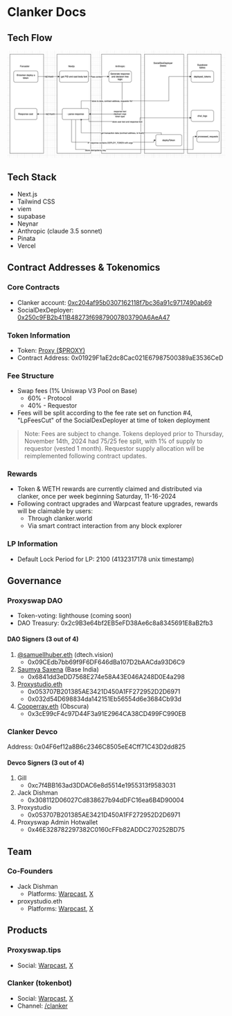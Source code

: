 # Clanker Docs

## Tech Flow
![Alt text](/images/tech-flow.png)

## Tech Stack
- Next.js
- Tailwind CSS
- viem
- supabase
- Neynar
- Anthropic (claude 3.5 sonnet)
- Pinata
- Vercel

## Contract Addresses & Tokenomics

### Core Contracts
- Clanker account: [0xc204af95b0307162118f7bc36a91c9717490ab69](https://basescan.org/address/0xC204af95b0307162118f7Bc36a91c9717490AB69)
- SocialDexDeployer: [0x250c9FB2b411B48273f69879007803790A6AeA47](https://basescan.org/address/0x250c9FB2b411B48273f69879007803790A6AeA47)

### Token Information
- Token: [Proxy ($PROXY)](https://basescan.org/address/0x01929F1aE2dc8Cac021E67987500389aE3536CeD)
- Contract Address: 0x01929F1aE2dc8Cac021E67987500389aE3536CeD

### Fee Structure
- Swap fees (1% Uniswap V3 Pool on Base)
  - 60% - Protocol
  - 40% - Requestor
- Fees will be split according to the fee rate set on function #4, "LpFeesCut" of the SocialDexDeployer at time of token deployment

> Note: Fees are subject to change. Tokens deployed prior to Thursday, November 14th, 2024 had 75/25 fee split, with 1% of supply to requestor (vested 1 month). Requestor supply allocation will be reimplemented following contract updates.

### Rewards
- Token & WETH rewards are currently claimed and distributed via clanker, once per week beginning Saturday, 11-16-2024
- Following contract upgrades and Warpcast feature upgrades, rewards will be claimable by users:
  - Through clanker.world
  - Via smart contract interaction from any block explorer

### LP Information
- Default Lock Period for LP: 2100 (4132317178 unix timestamp)

## Governance

### Proxyswap DAO
- Token-voting: lighthouse (coming soon)
- DAO Treasury: 0x2c9B3e64bf2EB5eFD38Ae6c8a8345691E8aB2fb3

#### DAO Signers (3 out of 4)
1. [@samuellhuber.eth](https://warpcast.com/samuellhuber.eth) (dtech.vision)
   - 0x09CEdb7bb69f9F6DF646dBa107D2bAACda93D6C9
2. [Saumya Saxena](https://warpcast.com/saxenasaheb) (Base India)
   - 0x6841dd3eDD7568E274e58A43E046A248D0E4a298
3. [Proxystudio.eth](https://warpcast.com/proxystudio.eth)
   - 0x053707B201385AE3421D450A1FF272952D2D6971
   - 0x032d54D698834da142151Eb56554d6e3684Cb93d
4. [Cooperray.eth](https://warpcast.com/cooperray) (Obscura)
   - 0x3cE99cF4c97D44F3a91E2964CA38CD499FC990EB

### Clanker Devco
Address: 0x04F6ef12a8B6c2346C8505eE4Cff71C43D2dd825

#### Devco Signers (3 out of 4)
1. Gill
   - 0xc7f4BB163ad3DDAC6e8d5514e1955313f9583031
2. Jack Dishman
   - 0x308112D06027Cd838627b94dDFC16ea6B4D90004
3. Proxystudio
   - 0x053707B201385AE3421D450A1FF272952D2D6971
4. Proxyswap Admin Hotwallet
   - 0x46E328782297382C0160cFFb82ADDC270252BD75

## Team

### Co-Founders
- Jack Dishman
  - Platforms: [Warpcast](https://warpcast.com/dish), [X](https://x.com/jackdishman)
- proxystudio.eth
  - Platforms: [Warpcast](https://warpcast.com/proxystudio.eth), [X](https://x.com/_proxystudio)

## Products

### Proxyswap.tips
- Social: [Warpcast](https://warpcast.com/proxyswap), [X](https://x.com/proxy_swap)

### Clanker (tokenbot)
- Social: [Warpcast](https://warpcast.com/clanker), [X](https://x.com/clankeronbase)
- Channel: [/clanker](https://warpcast.com/~/channel/clanker)
